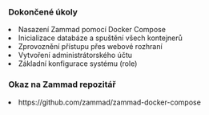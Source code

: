 <h3>Dokončené úkoly</h3>  
<li>Nasazení Zammad pomocí Docker Compose</li>
<li>Inicializace databáze a spuštění všech kontejnerů</li>
<li>Zprovoznění přístupu přes webové rozhraní</li>  
<li>Vytvoření administrátorského účtu</li>  
<li>Základní konfigurace systému (role)</li>


<h3>Okaz na Zammad repozitář</h3>
<li>https://github.com/zammad/zammad-docker-compose</li>

